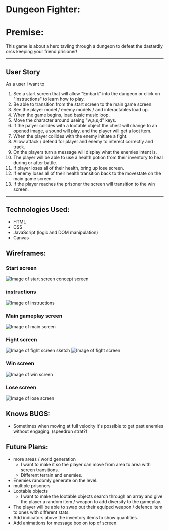 # Dungeon Fighter:

# Premise:

This game is about a hero tavling through a dungeon to defeat the dastardly orcs keeping your friend prisioner! 

<!-- add reference links here to all sections-->
---
## User Story  
As a user I want to
1. See a start screen that will allow "Embark" into the dungeon or click on "Instructions" to learn how to play.
2. Be able to transition from the start screen to the main game screen.
3. See the player model / enemy models / and interactables load up.
4. When the game begins, load basic music loop.
5. Move the character around useing "w,a,s,d" keys.
6. If the palyer collides with a lootable object the chest will change to an opened image, a sound will play, and the player will get a loot item.
7. When the player collides with the enemy initiate a fight.
8. Allow attack / defend for player and enemy to interect correctly and track.
9. On the players turn a message will display what the enemies intent is.
10. The player will be able to use a health potion from their inventory to heal during or after battle.
11. If player loses all of their health, bring up lose screen. 
12. If enemy loses all of their health transition back to the movestate on the main game screen. 
13. If the player reaches the prisoner the screen will transition to the win screen.
---
## Technologies Used:
* HTML
* CSS
* JavaScript (logic and DOM manipulation)
* Canvas

## Wireframes:

### Start screen
![Image of start screen concept screen](imgs/ReadMe/wireframe_instructions.png)

### instructions
![Image of instructions]()

### Main gameplay screen
![Image of main screen](imgs/ReadMe/wireframe_mainScreen.jpg)
### Fight screen
![Image of fight screen sketch](imgs/ReadMe/wireframe_fightScreen.jpg)
![Image of fight screen](imgs/ReadMe/wireframe_fightScreen.png)
### Win screen
![Image of win screen](imgs/ReadMe/wireframe_winScreen.png)
### Lose screen
![Image of lose screen](imgs/ReadMe/wireframe_winScreen.png)



## Knows BUGS:
* Sometimes when moving at full velocity it's possible to get past enemies without engaging. (speedrun strat?)

## Future Plans:
* more areas / world generation
    * I want to make it so the player can move from area to area with screen transitions.  
    * Different terrain and enemies.
* Enemies randomly generate on the level.
* multiple prisoners
* Lootable objects  
  * I want to make the lootable objects search through an array and give the player a random item / weapon to add diversity to the gameplay.
* The player will be able to swap out their equiped weapon / defence item to ones with different stats.
* Add indicators above the inventory items to show quantities.
* Add animations for message box on top of screen.